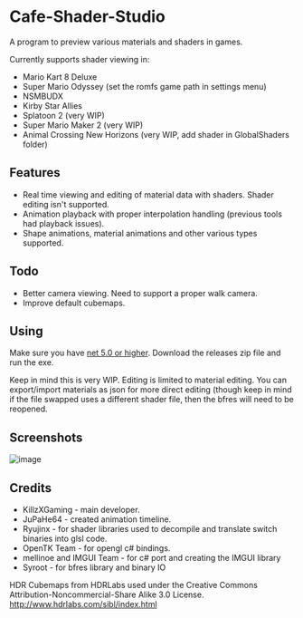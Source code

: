 # Cafe-Shader-Studio
A program to preview various materials and shaders in games. 

Currently supports shader viewing in:

- Mario Kart 8 Deluxe
- Super Mario Odyssey (set the romfs game path in settings menu)
- NSMBUDX
- Kirby Star Allies
- Splatoon 2 (very WIP)
- Super Mario Maker 2 (very WIP)
- Animal Crossing New Horizons (very WIP, add shader in GlobalShaders folder)

## Features
- Real time viewing and editing of material data with shaders. Shader editing isn't supported.
- Animation playback with proper interpolation handling (previous tools had playback issues).
- Shape animations, material animations and other various types supported.

## Todo
- Better camera viewing. Need to support a proper walk camera.
- Improve default cubemaps.

## Using
Make sure you have [net 5.0 or higher](https://dotnet.microsoft.com/download/dotnet/5.0). Download the releases zip file and run the exe. 

Keep in mind this is very WIP. Editing is limited to material editing. You can export/import materials as json for more direct editing (though keep in mind if the file swapped uses a different shader file, then the bfres will need to be reopened.  

## Screenshots

![image](https://user-images.githubusercontent.com/13475262/115976191-66b83800-a539-11eb-8569-6d5a947c31f5.png)

## Credits
- KillzXGaming - main developer.
- JuPaHe64 - created animation timeline.
- Ryujinx - for shader libraries used to decompile and translate switch binaries into glsl code.
- OpenTK Team - for opengl c# bindings.
- mellinoe and IMGUI Team - for c# port and creating the IMGUI library
- Syroot - for bfres library and binary IO

HDR Cubemaps from HDRLabs used under the Creative Commons Attribution-Noncommercial-Share Alike 3.0 License. http://www.hdrlabs.com/sibl/index.html
